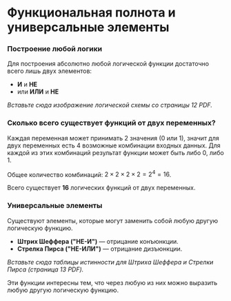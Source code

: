 # Функциональная полнота и универсальные элементы

### Построение любой логики

Для построения абсолютно любой логической функции достаточно всего лишь двух элементов:
- **И** и **НЕ**
- или **ИЛИ** и **НЕ**

*Вставьте сюда изображение логической схемы со страницы 12 PDF.*

### Сколько всего существует функций от двух переменных?

Каждая переменная может принимать 2 значения (0 или 1), значит для двух переменных есть 4 возможные комбинации входных данных. Для каждой из этих комбинаций результат функции может быть либо 0, либо 1.

Общее количество комбинаций: $2 \times 2 \times 2 \times 2 = 2^4 = 16$.

Всего существует **16** логических функций от двух переменных.

### Универсальные элементы

Существуют элементы, которые могут заменить собой любую другую логическую функцию.

- **Штрих Шеффера ("НЕ-И")** — отрицание конъюнкции.
- **Стрелка Пирса ("НЕ-ИЛИ")** — отрицание дизъюнкции.

*Вставьте сюда таблицы истинности для Штриха Шеффера и Стрелки Пирса (страница 13 PDF).*

Эти функции интересны тем, что через любую из них можно выразить любую другую логическую функцию.

